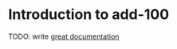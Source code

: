 # Introduction to add-100

TODO: write [great documentation](http://jacobian.org/writing/what-to-write/)
